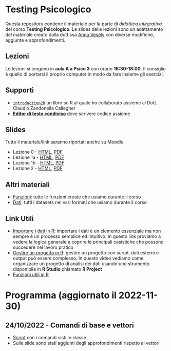 
<!-- README.md is generated from README.Rmd. Please edit that file -->

# Testing Psicologico

Questa repository contiene il materiale per la parte di *didattica
integrativa* del corso **Testing Psicologico**. Le slides delle lezioni
sono un adattamento del materiale creato dalla dott.ssa [Anna
Vesely](https://www.linkedin.com/in/annavesely/) con diverse modifiche,
aggiunte e approfondimenti.

## Lezioni

Le lezioni si tengono in **aula A a Psico 3** con orario
**16:30-18:00**. Il consiglio è quello di portarsi il proprio computer
in modo da fare insieme gli esercizi.

## Supporti

- [`introduction2R`](https://psicostat.github.io/Introduction2R/) un
  libro su R al quale ho collaborato assieme al Dott. Claudio Zandonella
  Callegher
- [**Editor di testo
  condiviso**](https://etherpad.wikimedia.org/p/testing-psicologico#L1)
  dove scrivere codice assieme

## Slides

Tutto il materiale/link saranno riportati anche su Moodle

- Lezione 0 - [HTML](slides_online/lezione0.html),
  [PDF](slides_online/lezione0.pdf)
- Lezione 1a - [HTML](slides_online/lezione1a.html),
  [PDF](slides_online/lezione1a.pdf)
- Lezione 1b - [HTML](slides_online/lezione1b.html),
  [PDF](slides_online/lezione1b.pdf)
- Lezione 2 - [HTML](slides_online/lezione2.html),
  [PDF](slides_online/lezione2.pdf)

## Altri materiali

- [Funzioni](https://downgit.github.io/#/home?url=https://github.com/filippogambarota/didattica-testing-psicologico/tree/master/R):
  tutte le funzioni create che usiamo durante il corso
- [Dati](https://downgit.github.io/#/home?url=https://github.com/filippogambarota/didattica-testing-psicologico/tree/master/data):
  tutti i datasets nei vari formati che usiamo durante il corso

## Link Utili

- [Importare i dati in
  R](https://filippogambarota.github.io/corsoR/extra/importing_data.html):
  importare i dati è un elemento essenziale ma non sempre è un processo
  semplice ed intuitivo. In questo link proviamo a vedere la logica
  generale e coprire le principali casistiche che possono succedere nel
  lavoro pratico
- [Gestire un progetto in
  R](https://www.youtube.com/watch?v=MvdVqB5brZo): gestire un progetto
  con script, dati esterni e output può essere complesso. In questo
  video vediamo come organizzare un progetto di analisi dei dati usando
  uno strumento disponibile in **R Studio** chiamato **R Project**
- [Funzioni utili in R](extra/funzioni.html)

# Programma (aggiornato il 2022-11-30)

## 24/10/2022 - Comandi di base e vettori

- [Script](scripts/lezione1.R) con i comandi visti in classe
- Sulle slide sono stati aggiunti degli approfondimenti rispetto ai
  vettori
